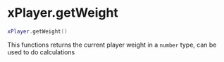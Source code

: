 # xPlayer.getWeight

```lua
xPlayer.getWeight()
```

This functions returns the current player weight in a `number` type, can be used to do calculations
